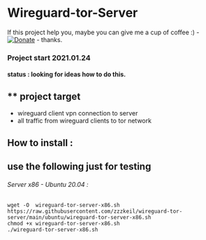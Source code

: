 # Wireguard-tor-Server 
If this project help you, maybe you can give me a cup of coffee :)  - [![Donate](https://img.shields.io/badge/Donate-PayPal-green.svg)](https://www.paypal.com/donate/?hosted_button_id=WGCNYVFKTHC3C) - thanks.

### Project start 2021.01.24
#### status : looking for ideas how to do this.

## ** project target 
* wireguard client vpn connection to server 
* all traffic from wireguard clients to tor network


## How to install :  
## use the following just for testing 

###### Server x86 - Ubuntu 20.04 :
```
wget -O  wireguard-tor-server-x86.sh https://raw.githubusercontent.com/zzzkeil/wireguard-tor-server/main/ubuntu/wireguard-tor-server-x86.sh
chmod +x wireguard-tor-server-x86.sh
./wireguard-tor-server-x86.sh
```




